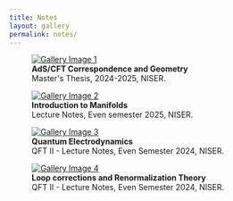 ```yaml
---
title: Notes 
layout: gallery
permalink: notes/
---
```

<div class="gallery note-gallery">
    <div class="gallery-container">
        <!-- <h2>Some p5.js stuff:</h2> -->
        <div class="gallery-item">
            <figure>
                <a href="{{ '../assets/docs/2011106_MSc_Thesis.pdf' | relative_url }}" target="_blank">
                  <img src="{{ '../assets/images/gallery/notes/adscft.png' | relative_url }}" alt="Gallery Image 1">
                </a>
                <figcaption><b>AdS/CFT Correspondence and Geometry</b> <br> Master's Thesis, 2024-2025, NISER.</figcaption>
            </figure>
        </div>
        <div class="gallery-item">
            <figure>
                <a href="{{ '../assets/docs/dg_notes.pdf' | relative_url }}" target="_blank">
                  <img src="{{ '../assets/images/gallery/notes/manifolds.png' | relative_url }}" alt="Gallery Image 2">
                </a>
                <figcaption><b>Introduction to Manifolds</b> <br> Lecture Notes, Even semester 2025, NISER.</figcaption>
            </figure>
        </div>
        <div class="gallery-item">
            <figure>
                <a href="{{ '../assets/docs/qed.djvu' | relative_url }}" target="_blank">
                  <img src="{{ '../assets/images/gallery/notes/qed.png' | relative_url }}" alt="Gallery Image 3">
                </a>
                <figcaption><b>Quantum Electrodynamics</b> <br> QFT II - Lecture Notes, Even Semester 2024, NISER.</figcaption>
            </figure>
        </div>
        <div class="gallery-item">
            <figure>
                <a href="{{ '../assets/docs/renormalization.djvu' | relative_url }}" target="_blank">
                  <img src="{{ '../assets/images/gallery/notes/renorm.png' | relative_url }}" alt="Gallery Image 4">
                </a>
                <figcaption><b>Loop corrections and Renormalization Theory</b> <br> QFT II - Lecture Notes, Even Semester 2024, NISER. <br></figcaption>
            </figure>
        </div>
    </div>
</div>
